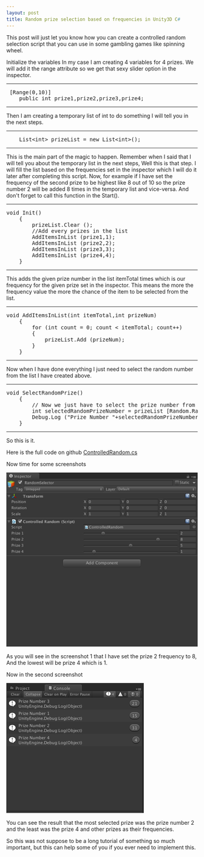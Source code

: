```yaml
---
layout: post
title: Random prize selection based on frequencies in Unity3D C#
---
```


This post will just let you know how you can create a controlled random selection script that you can use in some gambling games like spinning wheel.

Initialize the variables 
In my case I am creating 4 variables for 4 prizes.
We will add it the range attribute so we get that sexy slider option in the inspector.

<hr>

<pre class="brush: csharp; title: ; notranslate" title="">
 [Range(0,10)]
    public int prize1,prize2,prize3,prize4;
</pre>

<hr>

Then I am creating a temporary list of int to do something I will tell you in the next steps.

<hr>

<pre class="brush: csharp; title: ; notranslate" title="">
    List&lt;int&gt; prizeList = new List&lt;int&gt;();
</pre>

<hr>


This is the main part of the magic to happen.
Remember when I said that I will tell you about the temporary list in the next steps,
Well this is that step.
I will fill the list based on the frequencies set in the inspector which I will do it later after completing this script.
Now, for example if I have set the frequency of the second prize to be highest like 8 out of 10 so the prize number 2 will be added 8 times in the temporary list and vice-versa.
And don't forget to call this function in the Start().

<hr>

<pre class="brush: csharp; title: ; notranslate" title="">
void Init()
    {
        prizeList.Clear ();
        //Add every prizes in the list
        AddItemsInList (prize1,1);
        AddItemsInList (prize2,2);
        AddItemsInList (prize3,3);
        AddItemsInList (prize4,4);
    }
</pre>

<hr>

This adds the given prize number in the list itemTotal times which is our frequency for the given prize set in the inspector.
This means the more the frequency value the more the chance of the item to be selected from the list.

<hr>

<pre class="brush: csharp; title: ; notranslate" title="">
void AddItemsInList(int itemTotal,int prizeNum)
    {
        for (int count = 0; count < itemTotal; count++) 
        {
            prizeList.Add (prizeNum);
        }
    }
</pre>

<hr>

 Now when I have done everything I just need to select the random number from the list I have created above.

<hr>
 
<pre class="brush: csharp; title: ; notranslate" title="">
void SelectRandomPrize()
    {
        // Now we just have to select the prize number from the list which we have created.
        int selectedRandomPrizeNumber = prizeList [Random.Range (0, prizeList.Count)];
        Debug.Log ("Prize Number "+selectedRandomPrizeNumber);
    }
</pre>
<hr>


So this is it.



Here is the full code on github
[ControlledRandom.cs](https://github.com/prashant-singh/unity_general/blob/master/Scripts/ControlledRandom.cs)

Now time for some screenshots


![Screenshot 1](https://raw.githubusercontent.com/prashant-singh/prashant-singh.github.io/master/img/image00.png)


As you will see in the screenshot 1 that I have set the prize 2 frequency to 8,
And the lowest will be prize 4 which is 1.

Now in the second screenshot

![Screenshot 2](https://raw.githubusercontent.com/prashant-singh/prashant-singh.github.io/master/img/image01.png)
 
You can see the result that the most selected prize was the prize number 2 and the least was the prize 4 and other prizes as their frequencies.
 
 So this was not suppose to be a long tutorial of something so much important, but this can help some of you if you ever need to implement this.







